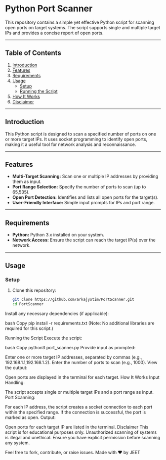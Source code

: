 # Python Port Scanner

This repository contains a simple yet effective Python script for scanning open ports on target systems. The script supports single and multiple target IPs and provides a concise report of open ports.

---

## Table of Contents
1. [Introduction](#introduction)
2. [Features](#features)
3. [Requirements](#requirements)
4. [Usage](#usage)
    - [Setup](#setup)
    - [Running the Script](#running-the-script)
5. [How It Works](#how-it-works)
6. [Disclaimer](#disclaimer)

---

## Introduction
This Python script is designed to scan a specified number of ports on one or more target IPs. It uses socket programming to identify open ports, making it a useful tool for network analysis and reconnaissance.

---

## Features
- **Multi-Target Scanning:** Scan one or multiple IP addresses by providing them as input.
- **Port Range Selection:** Specify the number of ports to scan (up to 65,535).
- **Open Port Detection:** Identifies and lists all open ports for the target(s).
- **User-Friendly Interface:** Simple input prompts for IPs and port range.

---

## Requirements
- **Python:** Python 3.x installed on your system.
- **Network Access:** Ensure the script can reach the target IP(s) over the network.

---

## Usage

### Setup
1. Clone this repository:
   ```bash
   git clone https://github.com/arkajyotim/PortScanner.git
   cd PortScanner
Install any necessary dependencies (if applicable):

bash
Copy
pip install -r requirements.txt
(Note: No additional libraries are required for this script.)

Running the Script
Execute the script:

bash
Copy
python3 port_scanner.py
Provide input as prompted:

Enter one or more target IP addresses, separated by commas (e.g., 192.168.1.1,192.168.1.2).
Enter the number of ports to scan (e.g., 1000).
View the output:

Open ports are displayed in the terminal for each target.
How It Works
Input Handling:

The script accepts single or multiple target IPs and a port range as input.
Port Scanning:

For each IP address, the script creates a socket connection to each port within the specified range.
If the connection is successful, the port is marked as open.
Output:

Open ports for each target IP are listed in the terminal.
Disclaimer
This script is for educational purposes only. Unauthorized scanning of systems is illegal and unethical. Ensure you have explicit permission before scanning any system.

Feel free to fork, contribute, or raise issues.
Made with ❤️ by JEET
